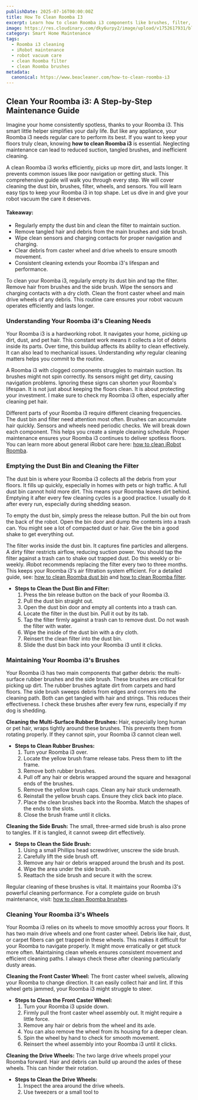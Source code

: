 ```yaml
---
publishDate: 2025-07-16T00:00:00Z
title: How To Clean Roomba I3
excerpt: Learn how to clean Roomba i3 components like brushes, filter, and sensors for optimal performance. Keep your iRobot vacuum running smoothly.
image: https://res.cloudinary.com/dky6urpy2/image/upload/v1752617931/blog_image_1752617931_a0i7uw.webp
category: Smart Home Maintenance
tags:
  - Roomba i3 cleaning
  - iRobot maintenance
  - robot vacuum care
  - clean Roomba filter
  - clean Roomba brushes
metadata:
  canonical: https://www.beacleaner.com/how-to-clean-roomba-i3
---
```


## Clean Your Roomba i3: A Step-by-Step Maintenance Guide

Imagine your home consistently spotless, thanks to your Roomba i3. This smart little helper simplifies your daily life. But like any appliance, your Roomba i3 needs regular care to perform its best. If you want to keep your floors truly clean, knowing **how to clean Roomba i3** is essential. Neglecting maintenance can lead to reduced suction, tangled brushes, and inefficient cleaning.

A clean Roomba i3 works efficiently, picks up more dirt, and lasts longer. It prevents common issues like poor navigation or getting stuck. This comprehensive guide will walk you through every step. We will cover cleaning the dust bin, brushes, filter, wheels, and sensors. You will learn easy tips to keep your Roomba i3 in top shape. Let us dive in and give your robot vacuum the care it deserves.

#### Takeaway:
*   Regularly empty the dust bin and clean the filter to maintain suction.
*   Remove tangled hair and debris from the main brushes and side brush.
*   Wipe clean sensors and charging contacts for proper navigation and charging.
*   Clear debris from caster wheel and drive wheels to ensure smooth movement.
*   Consistent cleaning extends your Roomba i3's lifespan and performance.

To clean your Roomba i3, regularly empty its dust bin and tap the filter. Remove hair from brushes and the side brush. Wipe the sensors and charging contacts with a dry cloth. Clean the front caster wheel and main drive wheels of any debris. This routine care ensures your robot vacuum operates efficiently and lasts longer.

### Understanding Your Roomba i3's Cleaning Needs

Your Roomba i3 is a hardworking robot. It navigates your home, picking up dirt, dust, and pet hair. This constant work means it collects a lot of debris inside its parts. Over time, this buildup affects its ability to clean effectively. It can also lead to mechanical issues. Understanding *why* regular cleaning matters helps you commit to the routine.

A Roomba i3 with clogged components struggles to maintain suction. Its brushes might not spin correctly. Its sensors might get dirty, causing navigation problems. Ignoring these signs can shorten your Roomba's lifespan. It is not just about keeping the floors clean. It is about protecting your investment. I make sure to check my Roomba i3 often, especially after cleaning pet hair.

Different parts of your Roomba i3 require different cleaning frequencies. The dust bin and filter need attention most often. Brushes can accumulate hair quickly. Sensors and wheels need periodic checks. We will break down each component. This helps you create a simple cleaning schedule. Proper maintenance ensures your Roomba i3 continues to deliver spotless floors. You can learn more about general iRobot care here: [how to clean iRobot Roomba](https://beacleaner.com/how-to-clean-irobot-roomba).

### Emptying the Dust Bin and Cleaning the Filter

The dust bin is where your Roomba i3 collects all the debris from your floors. It fills up quickly, especially in homes with pets or high traffic. A full dust bin cannot hold more dirt. This means your Roomba leaves dirt behind. Emptying it after every few cleaning cycles is a good practice. I usually do it after every run, especially during shedding season.

To empty the dust bin, simply press the release button. Pull the bin out from the back of the robot. Open the bin door and dump the contents into a trash can. You might see a lot of compacted dust or hair. Give the bin a good shake to get everything out.

The filter works inside the dust bin. It captures fine particles and allergens. A dirty filter restricts airflow, reducing suction power. You should tap the filter against a trash can to shake out trapped dust. Do this weekly or bi-weekly. iRobot recommends replacing the filter every two to three months. This keeps your Roomba i3's air filtration system efficient. For a detailed guide, see: [how to clean Roomba dust bin](https://beacleaner.com/how-to-clean-roomba-dust-bin) and [how to clean Roomba filter](https://beacleaner.com/how-to-clean-roomba-filter).

*   **Steps to Clean the Dust Bin and Filter:**
    1.  Press the bin release button on the back of your Roomba i3.
    2.  Pull the dust bin straight out.
    3.  Open the dust bin door and empty all contents into a trash can.
    4.  Locate the filter in the dust bin. Pull it out by its tab.
    5.  Tap the filter firmly against a trash can to remove dust. Do not wash the filter with water.
    6.  Wipe the inside of the dust bin with a dry cloth.
    7.  Reinsert the clean filter into the dust bin.
    8.  Slide the dust bin back into your Roomba i3 until it clicks.

### Maintaining Your Roomba i3's Brushes

Your Roomba i3 has two main components that gather debris: the multi-surface rubber brushes and the side brush. These brushes are critical for picking up dirt. The rubber brushes agitate dirt from carpets and hard floors. The side brush sweeps debris from edges and corners into the cleaning path. Both can get tangled with hair and strings. This reduces their effectiveness. I check these brushes after every few runs, especially if my dog is shedding.

**Cleaning the Multi-Surface Rubber Brushes:**
Hair, especially long human or pet hair, wraps tightly around these brushes. This prevents them from rotating properly. If they cannot spin, your Roomba i3 cannot clean well.

*   **Steps to Clean Rubber Brushes:**
    1.  Turn your Roomba i3 over.
    2.  Locate the yellow brush frame release tabs. Press them to lift the frame.
    3.  Remove both rubber brushes.
    4.  Pull off any hair or debris wrapped around the square and hexagonal ends of the brushes.
    5.  Remove the yellow brush caps. Clean any hair stuck underneath.
    6.  Reinstall the yellow brush caps. Ensure they click back into place.
    7.  Place the clean brushes back into the Roomba. Match the shapes of the ends to the slots.
    8.  Close the brush frame until it clicks.

**Cleaning the Side Brush:**
The small, three-armed side brush is also prone to tangles. If it is tangled, it cannot sweep dirt effectively.

*   **Steps to Clean the Side Brush:**
    1.  Using a small Phillips head screwdriver, unscrew the side brush.
    2.  Carefully lift the side brush off.
    3.  Remove any hair or debris wrapped around the brush and its post.
    4.  Wipe the area under the side brush.
    5.  Reattach the side brush and secure it with the screw.

Regular cleaning of these brushes is vital. It maintains your Roomba i3's powerful cleaning performance. For a complete guide on brush maintenance, visit: [how to clean Roomba brushes](https://beacleaner.com/how-to-clean-roomba-brushes).

### Cleaning Your Roomba i3's Wheels

Your Roomba i3 relies on its wheels to move smoothly across your floors. It has two main drive wheels and one front caster wheel. Debris like hair, dust, or carpet fibers can get trapped in these wheels. This makes it difficult for your Roomba to navigate properly. It might move erratically or get stuck more often. Maintaining clean wheels ensures consistent movement and efficient cleaning paths. I always check these after cleaning particularly dusty areas.

**Cleaning the Front Caster Wheel:**
The front caster wheel swivels, allowing your Roomba to change direction. It can easily collect hair and lint. If this wheel gets jammed, your Roomba i3 might struggle to steer.

*   **Steps to Clean the Front Caster Wheel:**
    1.  Turn your Roomba i3 upside down.
    2.  Firmly pull the front caster wheel assembly out. It might require a little force.
    3.  Remove any hair or debris from the wheel and its axle.
    4.  You can also remove the wheel from its housing for a deeper clean.
    5.  Spin the wheel by hand to check for smooth movement.
    6.  Reinsert the wheel assembly into your Roomba i3 until it clicks.

**Cleaning the Drive Wheels:**
The two large drive wheels propel your Roomba forward. Hair and debris can build up around the axles of these wheels. This can hinder their rotation.

*   **Steps to Clean the Drive Wheels:**
    1.  Inspect the area around the drive wheels.
    2.  Use tweezers or a small tool to